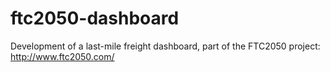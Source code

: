 # ftc2050-dashboard
Development of a last-mile freight dashboard, part of the FTC2050 project: http://www.ftc2050.com/
